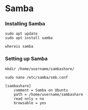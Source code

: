 # Samba

### Installing Samba

```
sudo apt update
sudo apt install samba
```

```
whereis samba
```

### Setting up Samba

```
mkdir /home/username/sambashare/
```

```
sudo nano /etc/samba/smb.conf
```

```
[sambashare]
    comment = Samba on Ubuntu
    path = /home/username/sambashare
    read only = no
    browsable = yes
```